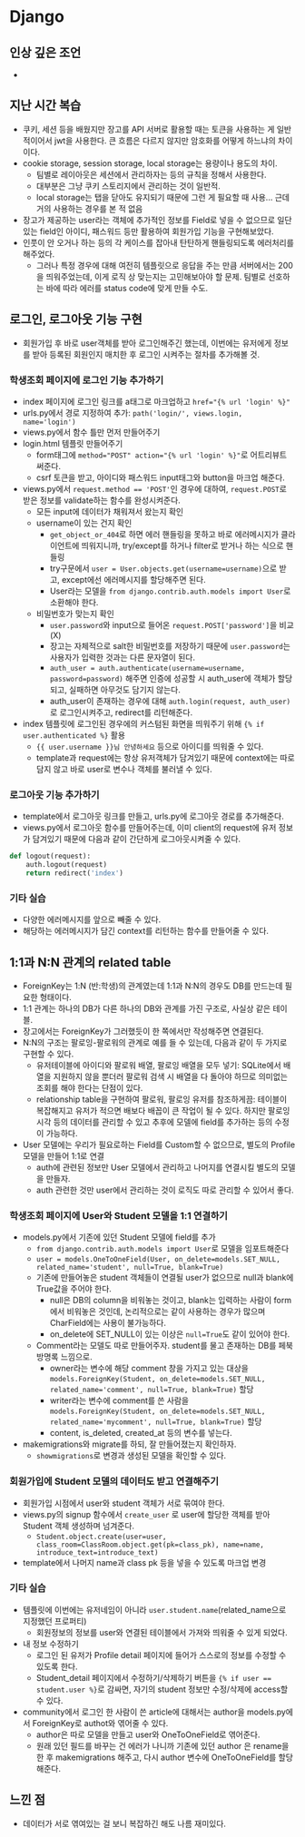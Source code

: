 # Django 

## 인상 깊은 조언
- 

## 지난 시간 복습
- 쿠키, 세션 등을 배웠지만 장고를 API 서버로 활용할 때는 토큰을 사용하는 게 일반적이어서 jwt을 사용한다. 큰 흐름은 다르지 않지만 암호화를 어떻게 하느냐의 차이이다.
- cookie storage, session storage, local storage는 용량이나 용도의 차이. 
  - 팀별로 레이아웃은 세션에서 관리하자는 등의 규칙을 정해서 사용한다. 
  - 대부분은 그냥 쿠키 스토리지에서 관리하는 것이 일반적.
  - local storage는 탭을 닫아도 유지되기 때문에 그런 게 필요할 때 사용... 근데 거의 사용하는 경우를 본 적 없음
- 장고가 제공하는 user라는 객체에 추가적인 정보를 Field로 넣을 수 없으므로 일단 있는 field인 아이디, 패스워드 등만 활용하여 회원가입 기능을 구현해보았다.
- 인풋이 안 오거나 하는 등의 각 케이스를 잡아내 탄탄하게 핸들링되도록 에러처리를 해주었다. 
  - 그러나 특정 경우에 대해 여전히 템플릿으로 응답을 주는 만큼 서버에서는 200을 띄워주었는데, 이게 로직 상 맞는지는 고민해보아야 할 문제. 팀별로 선호하는 바에 따라 에러를 status code에 맞게 만들 수도. 

## 로그인, 로그아웃 기능 구현
- 회원가입 후 바로 user객체를 받아 로그인해주긴 했는데, 이번에는 유저에게 정보를 받아 등록된 회원인지 매치한 후 로그인 시켜주는 절차를 추가해볼 것.

### 학생조회 페이지에 로그인 기능 추가하기
- index 페이지에 로그인 링크를 a태그로 마크업하고 `href="{% url 'login' %}"`
- urls.py에서 경로 지정하여 추가: `path('login/', views.login, name='login')`
- views.py에서 함수 틀만 먼저 만들어주기
- login.html 템플릿 만들어주기
  - form태그에 `method="POST" action="{% url 'login' %}"`로 어트리뷰트 써준다.
  - csrf 토큰을 받고, 아이디와 패스워드 input태그와 button을 마크업 해준다.
- views.py에서 `request.method == 'POST'`인 경우에 대하여, `request.POST`로 받은 정보를 validate하는 함수를 완성시켜준다.
  - 모든 input에 데이터가 채워져서 왔는지 확인
  - username이 있는 건지 확인 
    - `get_object_or_404`로 하면 에러 핸들링을 못하고 바로 에러메시지가 클라이언트에 띄워지니까, try/except를 하거나 filter로 받거나 하는 식으로 핸들링
    - try구문에서 `user = User.objects.get(username=username)`으로 받고, except에선 에러메시지를 할당해주면 된다.
    - User라는 모델을 `from django.contrib.auth.models import User`로 소환해야 한다.
  - 비밀번호가 맞는지 확인
    - `user.password`와 input으로 들어온 `request.POST['password']`을 비교(X)
    - 장고는 자체적으로 salt한 비밀번호를 저장하기 때문에 `user.password`는 사용자가 입력한 것과는 다른 문자열이 된다. 
    - `auth_user = auth.authenticate(username=username, password=password)` 해주면 인증에 성공할 시 auth_user에 객체가 할당되고, 실패하면 아무것도 담기지 않는다.
    - auth_user이 존재하는 경우에 대해 `auth.login(request, auth_user)`로 로그인시켜주고, redirect를 리턴해준다.
- index 템플릿에 로그인된 경우에의 커스텀된 화면을 띄워주기 위해 `{% if user.authenticated %}` 활용
  - `{{ user.username }}님 안녕하세요` 등으로 아이디를 띄워줄 수 있다.
  - template과 request에는 항상 유저객체가 담겨있기 때문에 context에는 따로 담지 않고 바로 user로 변수나 객체를 불러낼 수 있다.

### 로그아웃 기능 추가하기
- template에서 로그아웃 링크를 만들고, urls.py에 로그아웃 경로를 추가해준다.
- views.py에서 로그아웃 함수를 만들어주는데, 이미 client의 request에 유저 정보가 담겨있기 때문에 다음과 같이 간단하게 로그아웃시켜줄 수 있다.
```python
def logout(request):
    auth.logout(request)
    return redirect('index')
```

### 기타 실습
- 다양한 에러메시지를 앞으로 빼줄 수 있다.
- 해당하는 에러메시지가 담긴 context를 리턴하는 함수를 만들어줄 수 있다.

## 1:1과 N:N 관계의 related table
- ForeignKey는 1:N (반:학생)의 관계였는데 1:1과 N:N의 경우도 DB를 만드는데 필요한 형태이다.
- 1:1 관계는 하나의 DB가 다른 하나의 DB와 관계를 가진 구조로, 사실상 같은 테이블.
- 장고에서는 ForeignKey가 그러했듯이 한 쪽에서만 작성해주면 연결된다. 
- N:N의 구조는 팔로잉-팔로워의 관계로 예를 들 수 있는데, 다음과 같이 두 가지로 구현할 수 있다.
  - 유저테이블에 아이디와 팔로워 배열, 팔로잉 배열을 모두 넣기: SQLite에서 배열을 지원하지 않을 뿐더러 팔로워 검색 시 배열을 다 돌아야 하므로 의미없는 조회를 해야 한다는 단점이 있다.
  - relationship table을 구현하여 팔로워, 팔로잉 유저를 참조하게끔: 테이블이 복잡해지고 유저가 적으면 배보다 배꼽이 큰 작업이 될 수 있다. 하지만 팔로잉 시각 등의 데이터를 관리할 수 있고 추후에 모델에 field를 추가하는 등의 수정이 가능하다.
- User 모델에는 우리가 필요로하는 Field를 Custom할 수 없으므로, 별도의 Profile 모델을 만들어 1:1로 연결
  - auth에 관련된 정보만 User 모델에서 관리하고 나머지를 연결시킬 별도의 모델을 만들자.
  - auth 관련한 것만 user에서 관리하는 것이 로직도 따로 관리할 수 있어서 좋다.

### 학생조회 페이지에 User와 Student 모델을 1:1 연결하기
- models.py에서 기존에 있던 Student 모델에 field를 추가
  - `from django.contrib.auth.models import User`로 모델을 임포트해준다
  - `user = models.OneToOneField(User, on_delete=models.SET_NULL, related_name='student', null=True, blank=True)`
  - 기존에 만들어놓은 student 객체들이 연결될 user가 없으므로 null과 blank에 True값을 주어야 한다.
    - null은 DB의 column을 비워놓는 것이고, blank는 입력하는 사람이 form에서 비워놓은 것인데, 논리적으로는 같이 사용하는 경우가 많으며 CharField에는 사용이 불가능하다.
    - on_delete에 SET_NULL이 있는 이상은 `null=True`도 같이 있어야 한다.
  - Comment라는 모델도 따로 만들어주자. student를 물고 존재하는 DB를 페북 방명록 느낌으로.
    - owner라는 변수에 해당 comment 창을 가지고 있는 대상을 `models.ForeignKey(Student, on_delete=models.SET_NULL, related_name='comment', null=True, blank=True)` 할당
    - writer라는 변수에 comment를 쓴 사람을 `models.ForeignKey(Student, on_delete=models.SET_NULL, related_name='mycomment', null=True, blank=True)` 할당
    - content, is_deleted, created_at 등의 변수를 넣는다.
- makemigrations와 migrate를 하되, 잘 만들어졌는지 확인하자. 
  - `showmigrations`로 변경과 생성된 모델을 확인할 수 있다.

### 회원가입에 Student 모델의 데이터도 받고 연결해주기
- 회원가입 시점에서 user와 student 객체가 서로 묶여야 한다.
- views.py의 signup 함수에서 `create_user` 로 user에 할당한 객체를 받아 Student 객체 생성하며 넘겨준다.
  - `Student.object.create(user=user, class_room=ClassRoom.object.get(pk=class_pk), name=name, introduce_text=introduce_text)`
- template에서 나머지 name과 class pk 등을 넣을 수 있도록 마크업 변경

### 기타 실습
- 템플릿에 이번에는 유저네임이 아니라 `user.student.name`(related_name으로 지정했던 프로퍼티)
  -  회원정보의 정보를 user와 연결된 테이블에서 가져와 띄워줄 수 있게 되었다.
- 내 정보 수정하기
  - 로그인 된 유저가 Profile detail 페이지에 들어가 스스로의 정보를 수정할 수 있도록 한다.
  - Student_detail 페이지에서 수정하기/삭제하기 버튼을 `{% if user == student.user %}`로 감싸면, 자기의 student 정보만 수정/삭제에 access할 수 있다.
- community에서 로그인 한 사람이 쓴 article에 대해서는 author을 models.py에서 ForeignKey로 authot와 엮어줄 수 있다.
  - author은 따로 모델을 만들고 user와 OneToOneField로 엮어준다. 
  - 원래 있던 필드를 바꾸는 건 에러가 나니까 기존에 있던 author 은 rename을 한 후 makemigrations 해주고, 다시 author 변수에 OneToOneField를 할당해준다.

## 느낀 점
- 데이터가 서로 엮여있는 걸 보니 복잡하긴 해도 나름 재미있다.
